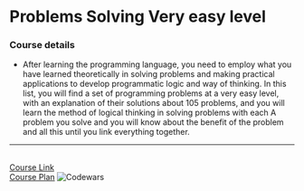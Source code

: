 # Problems Solving Very easy level
### Course details

-  After learning the programming language, you need to employ what you have learned theoretically in solving problems and making practical applications to develop programmatic logic and way of thinking. In this list, you will find a set of programming problems at a very easy level, with an explanation of their solutions about 105 problems, and you will learn the method of logical thinking in solving problems with each A problem you solve and you will know about the benefit of the problem and all this until you link everything together.
-------------------------------
<br>[Course Link](https://www.youtube.com/watch?v=YwiXDtIJ9Vo&list=PLDoPjvoNmBAyX4CCOP--TR36SfD5g7gru)
<br>[Course Plan](https://elzero.org/problems-solving-level-one/)
![Codewars](https://github.r2v.ch/codewars?user=islam-abdel-halem&top_languages=true)